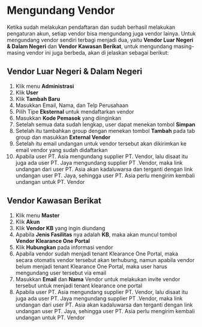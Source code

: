 # Mengundang Vendor
Ketika sudah melakukan pendaftaran dan sudah berhasil melakukan pengaturan akun, setiap vendor bisa mengundang juga vendor lainya.
Untuk mengundang vendor sendiri terbagi menjadi dua, yaitu **Vendor Luar Negeri & Dalam Negeri** dan **Vendor Kawasan Berikat**, untuk mengundang masing- masing vendor ini juga berbeda, akan di jelaskan sebagai berikut:

## Vendor Luar Negeri & Dalam Negeri
1.	Klik menu **Administrasi**
2.	Klik **User**
3.	Klik **Tambah Baru**
4.	Masukkan Email, Nama, dan Telp Perusahaan
5.	Pilih Tipe **Eksternal** untuk mendaftarkan vendor
6.	Masukkan **Kode Pemasok** yang diinginkan
7.	Setelah semua data sudah lengkap, user dapat menekan tombol **Simpan**
8.	Setelah itu tambahkan group dengan menekan tombol **Tambah** pada tab group dan masukkan **External Vendor**
9.	Setelah itu email undangan untuk vendor tersebut akan dikirimkan ke email vendor yang sudah didaftarkan
10.	Apabila user PT. Asia mengundang supplier PT. Vendor, lalu disaat itu juga ada user PT. Jaya mengundang supplier PT .Vendor, maka link undangan dari user PT. Asia akan kadaluwarsa dan terganti dengan link undangan user PT. Jaya, sehingga user PT. Asia perlu mengirim kembali undangan untuk  PT. Vendor

## Vendor Kawasan Berikat
1.	Klik menu **Master**
2.	Klik **Akun**
3.	Klik **Vendor KB** yang ingin diundang
4.	Apabila **Jenis Fasilitas** nya adalah **KB**, maka akan muncul tombol **Vendor Klearance One Portal**
5.	Klik **Hubungkan** pada informasi vendor
6.	Apabila vendor sudah menjadi tenant Klearance One Portal, maka secara otomatis vendor tersebut akan terhubung, namun apabila vendor belum menjadi tenant Klearance One Portal, maka user harus mengundang user tersebut via email
7.	Masukkan **Email** dan **Nama** Vendor untuk melakukan invite vendor tersebut untuk menjadi tenant klearance one portal
8.	Apabila user PT. Asia mengundang supplier PT. Vendor, lalu disaat itu juga ada user PT. Jaya mengundang supplier PT .Vendor, maka link undangan dari user PT. Asia akan kadaluwarsa dan terganti dengan link undangan user PT. Jaya, sehingga user PT. Asia perlu mengirim kembali undangan untuk  PT. Vendor
